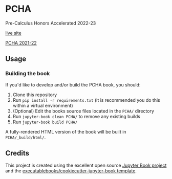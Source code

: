 # PCHA

Pre-Calculus Honors Accelerated 2022-23

[live site](https://dkessner.github.io/PCHA/)

[PCHA 2021-22](https://dkessner.github.io/PCHA_2021-22/)



## Usage

### Building the book

If you'd like to develop and/or build the PCHA book, you should:

1. Clone this repository
2. Run `pip install -r requirements.txt` (it is recommended you do this within a virtual environment)
3. (Optional) Edit the books source files located in the `PCHA/` directory
4. Run `jupyter-book clean PCHA/` to remove any existing builds
5. Run `jupyter-book build PCHA/`

A fully-rendered HTML version of the book will be built in `PCHA/_build/html/`.

## Credits

This project is created using the excellent open source [Jupyter Book
project](https://jupyterbook.org/) and the
[executablebooks/cookiecutter-jupyter-book
template](https://github.com/executablebooks/cookiecutter-jupyter-book).

